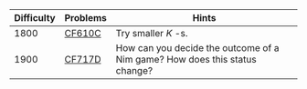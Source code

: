 | Difficulty | Problems | Hints |
| -------- | -------- | -------- |
| 1800 | [CF610C](hhttps://codeforces.com/problemset/problem/610/C) | Try smaller $K$ -s. |
| 1900 | [CF717D](https://codeforces.com/problemset/problem/717/D) | How can you decide the outcome of a Nim game? How does this status change? |